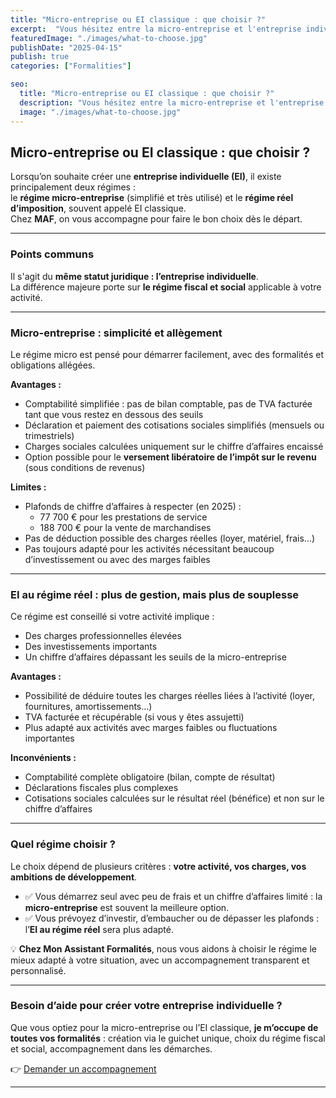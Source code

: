 ```yaml
---
title: "Micro-entreprise ou EI classique : que choisir ?"
excerpt:  "Vous hésitez entre la micro-entreprise et l'entreprise individuelle classique ? Voici les points clés pour faire un choix adapté à votre situation."
featuredImage: "./images/what-to-choose.jpg"
publishDate: "2025-04-15"
publish: true
categories: ["Formalities"]

seo:
  title: "Micro-entreprise ou EI classique : que choisir ?"
  description: "Vous hésitez entre la micro-entreprise et l'entreprise individuelle classique ? Voici les points clés pour faire un choix adapté à votre situation en 2025."
  image: "./images/what-to-choose.jpg"
---
```


## Micro-entreprise ou EI classique : que choisir ?

Lorsqu’on souhaite créer une **entreprise individuelle (EI)**, il existe principalement deux régimes :  
le **régime micro-entreprise** (simplifié et très utilisé) et le **régime réel d’imposition**, souvent appelé EI classique.  
Chez **MAF**, on vous accompagne pour faire le bon choix dès le départ.

---

### Points communs

Il s'agit du **même statut juridique : l’entreprise individuelle**.  
La différence majeure porte sur **le régime fiscal et social** applicable à votre activité.

---

### Micro-entreprise : simplicité et allègement

Le régime micro est pensé pour démarrer facilement, avec des formalités et obligations allégées.

**Avantages :**

- Comptabilité simplifiée : pas de bilan comptable, pas de TVA facturée tant que vous restez en dessous des seuils  
- Déclaration et paiement des cotisations sociales simplifiés (mensuels ou trimestriels)  
- Charges sociales calculées uniquement sur le chiffre d’affaires encaissé  
- Option possible pour le **versement libératoire de l’impôt sur le revenu** (sous conditions de revenus)

**Limites :**

- Plafonds de chiffre d’affaires à respecter (en 2025) :  
  - 77 700 € pour les prestations de service  
  - 188 700 € pour la vente de marchandises  
- Pas de déduction possible des charges réelles (loyer, matériel, frais…)  
- Pas toujours adapté pour les activités nécessitant beaucoup d’investissement ou avec des marges faibles

---

### EI au régime réel : plus de gestion, mais plus de souplesse

Ce régime est conseillé si votre activité implique :

- Des charges professionnelles élevées  
- Des investissements importants  
- Un chiffre d’affaires dépassant les seuils de la micro-entreprise

**Avantages :**

- Possibilité de déduire toutes les charges réelles liées à l’activité (loyer, fournitures, amortissements…)  
- TVA facturée et récupérable (si vous y êtes assujetti)  
- Plus adapté aux activités avec marges faibles ou fluctuations importantes

**Inconvénients :**

- Comptabilité complète obligatoire (bilan, compte de résultat)  
- Déclarations fiscales plus complexes  
- Cotisations sociales calculées sur le résultat réel (bénéfice) et non sur le chiffre d’affaires

---

### Quel régime choisir ?

Le choix dépend de plusieurs critères : **votre activité, vos charges, vos ambitions de développement**.

- ✅ Vous démarrez seul avec peu de frais et un chiffre d’affaires limité : la **micro-entreprise** est souvent la meilleure option.  
- ✅ Vous prévoyez d’investir, d’embaucher ou de dépasser les plafonds : l’**EI au régime réel** sera plus adapté.

💡 **Chez Mon Assistant Formalités**, nous vous aidons à choisir le régime le mieux adapté à votre situation, avec un accompagnement transparent et personnalisé.

---

### Besoin d’aide pour créer votre entreprise individuelle ?

Que vous optiez pour la micro-entreprise ou l’EI classique, **je m’occupe de toutes vos formalités** : création via le guichet unique, choix du régime fiscal et social, accompagnement dans les démarches.

👉 [Demander un accompagnement](/contact)

---
